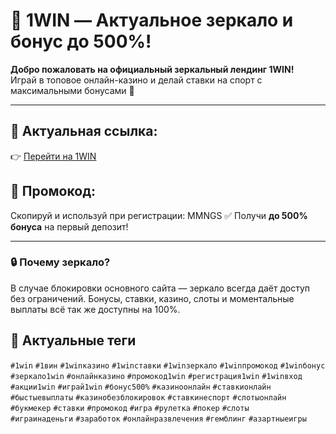 # 🎰 1WIN — Актуальное зеркало и бонус до 500%!

**Добро пожаловать на официальный зеркальный лендинг 1WIN!**  
Играй в топовое онлайн-казино и делай ставки на спорт с максимальными бонусами 🎁

---

## 📌 Актуальная ссылка:
👉 [Перейти на 1WIN](https://1wcjlr.com/casino/list?open=register&p=y6wx)

## 🎁 Промокод:
Скопируй и используй при регистрации: MMNGS 
✅ Получи **до 500% бонуса** на первый депозит!

---

### 🔒 Почему зеркало?

В случае блокировки основного сайта — зеркало всегда даёт доступ без ограничений. Бонусы, ставки, казино, слоты и моментальные выплаты всё так же доступны на 100%.

## 📣 Актуальные теги

`#1win` `#1вин` `#1winказино` `#1winставки` `#1winзеркало` `#1winпромокод` `#1winбонус`  
`#зеркало1win` `#онлайнказино` `#промокод1win` `#регистрация1win` `#1winвход`  
`#акции1win` `#играй1win` `#бонус500%` `#казиноонлайн` `#ставкионлайн`  
`#быстыевыплаты` `#казинобезблокировок` `#ставкинеспорт` `#слотыонлайн`  
`#букмекер` `#ставки` `#промокод` `#игра` `#рулетка` `#покер` `#слоты`  
`#играинаденьги` `#заработок` `#онлайнразвлечения` `#гемблинг` `#азартныеигры`
